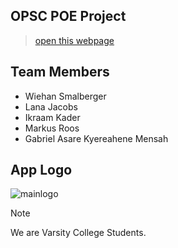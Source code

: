 
## OPSC POE Project
> [open this webpage](https://wiehan007.github.io/ReadmeWebpage/)

## Team Members
* Wiehan Smalberger
* Lana Jacobs
* Ikraam Kader
* Markus Roos
* Gabriel Asare Kyereahene Mensah

## App Logo
![mainlogo](https://github.com/wiehan007/ReadmeWebpage/assets/101563564/4467067d-745c-479a-a057-6de086395416)

> [!NOTE]
> We are Varsity College Students.



